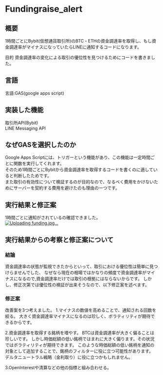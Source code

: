 # Fundingraise_alert
## 概要
1時間ごとにBybit(仮想通貨取引所)のBTC・ETHの資金調達率を取得し、もし資金調達率がマイナスになっていたらLINEに通知するコードになります。

目的
資金調達率の変化による取引の優位性を見つけるためにコードを書きました。

## 言語
言語:GAS(google apps script)<br>

## 実装した機能
取引所API(Bybit)<br>
LINE Messaging API

## なぜGASを選択したのか
Google Apps Scriptには、トリガーという機能があり、この機能は一定時間ごとに関数を実行してくれます。<br>
そのため1時間ごとにBybitから資金調達率を取得するコードを書くのに適していると判断したためです。<br>
また取引の有効性について検証するのが目的なので、なるべく費用をかけないためにサーバーを契約する費用を避けたのも理由の一つです。<br>

## 実行結果と修正案
1時間ごとに通知がされているの確認できました。<br>
[![Uploading funding.jpg…]()
](https://github.com/sueokz/fundingraise_alert/assets/77056617/c6f97187-1de6-4eb5-a9f6-51b384887849)

## 実行結果からの考察と修正案について
### 結論
資金調達率の状態が監視できたからといって、取引における優位性は簡単に見つけらませんでした、
なぜなら現在の相場ではかなりの頻度で資金調達率がマイナスになるので,資金調達率だけでは取引の根拠にはならないからです。
しかし、修正次第では優位性の検証が出来そうなので、以下修正案を述べます。

### 修正案
改善案を3つ考えました。
1.マイナスの数値を高めることで、通知される回数を絞る。
大きく資金調達率マイナスになるのは珍しく、ボラティリティが期待できるからです。

2.資金調達率を取得する銘柄を増やす。
BTCは資金調達率が大きく偏ることは珍しいです。
しかし時価総額の低い銘柄ではまれに大きく偏ります。その状況ではボラティリティが期待できます。
このような時価総額の低い銘柄を通知の対象として追加することで、銘柄のフィルターに役に立つ可能性があります。
デルタニュートラル戦略（金利取り）に役に立つかもしれません。

3.OpenInterestや清算などの他の指標と組み合わせる。
